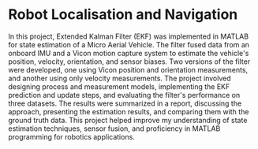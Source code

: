 # Robot Localisation and Navigation
 
In this project, Extended Kalman Filter (EKF) was implemented in MATLAB for state estimation of a Micro Aerial Vehicle. The filter fused data from an onboard IMU and a Vicon motion capture system to estimate the vehicle's position, velocity, orientation, and sensor biases. Two versions of the filter were developed, one using Vicon position and orientation measurements, and another using only velocity measurements. The project involved designing process and measurement models, implementing the EKF prediction and update steps, and evaluating the filter's performance on three datasets. The results were summarized in a report, discussing the approach, presenting the estimation results, and comparing them with the ground truth data. This project helped improve my understanding of state estimation techniques, sensor fusion, and proficiency in MATLAB programming for robotics applications.
